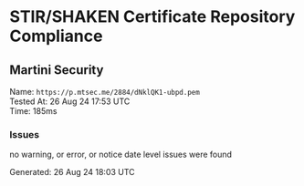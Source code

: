 # STIR/SHAKEN Certificate Repository Compliance

## Martini Security

Name: `https://p.mtsec.me/2884/dNklQK1-ubpd.pem`\
Tested At: 26 Aug 24 17:53 UTC\
Time: 185ms

### Issues

no warning, or error, or notice date level issues were found

Generated: 26 Aug 24 18:03 UTC